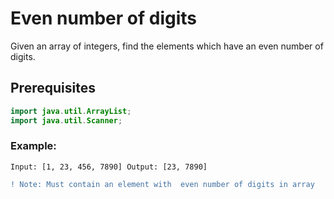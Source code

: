 # Even number of digits
Given an array of integers, find the elements which have an even number of digits.
## Prerequisites
~~~java
import java.util.ArrayList;
import java.util.Scanner;
~~~
### Example:
```
Input: [1, 23, 456, 7890] Output: [23, 7890]
```
```diff
! Note: Must contain an element with  even number of digits in array
```